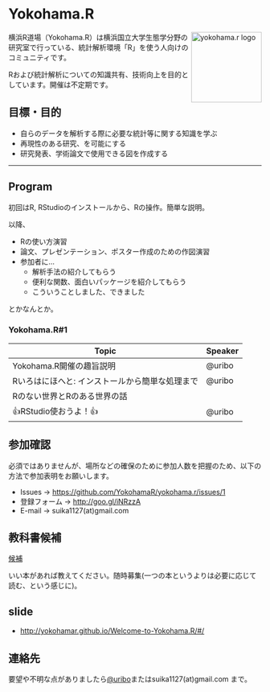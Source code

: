 Yokohama.R
=====

<img src="https://raw.github.com/YokohamaR/yokohama.r/master/images/yokohamarIcon.png" alt="yokohama.r logo" width="140px"  align="right">

横浜R道場（Yokohama.R）は横浜国立大学生態学分野の研究室で行っている、統計解析環境「R」を使う人向けのコミュニティです。

Rおよび統計解析についての知識共有、技術向上を目的としています。開催は不定期です。

## 目標・目的	

* 自らのデータを解析する際に必要な統計等に関する知識を学ぶ
* 再現性のある研究、を可能にする
* 研究発表、学術論文で使用できる図を作成する

* * *
## Program

初回はR, RStudioのインストールから、Rの操作。簡単な説明。

以降、

* Rの使い方演習
* 論文、プレゼンテーション、ポスター作成のための作図演習
* 参加者に...
    * 解析手法の紹介してもらう
    * 便利な関数、面白いパッケージを紹介してもらう
    * こういうことしました、できました

とかなんとか。

### Yokohama.R#1

| Topic | Speaker |
|-------|---------|
| Yokohama.R開催の趣旨説明 | @uribo |
| Rいろはにほへと: インストールから簡単な処理まで | @uribo |
| Rのない世界とRのある世界の話 | |
| 👍RStudio使おうよ！👍 | @uribo | 

## 参加確認

必須ではありませんが、場所などの確保のために参加人数を把握のため、以下の方法で参加表明をお願いします。

* Issues -> https://github.com/YokohamaR/yokohama.r/issues/1
* 登録フォーム -> http://goo.gl/iNRzzA
* E-mail -> suika1127(at)gmail.com

## 教科書候補

[候補](https://github.com/YokohamaR/yokohama.r/wiki/bookshelf)

いい本があれば教えてください。随時募集(一つの本というよりは必要に応じて読む、という感じに)。

## slide

* http://yokohamar.github.io/Welcome-to-Yokohama.R/#/

## 連絡先

要望や不明な点がありましたら[@uribo](https://github.com/uribo)またはsuika1127(at)gmail.com まで。
